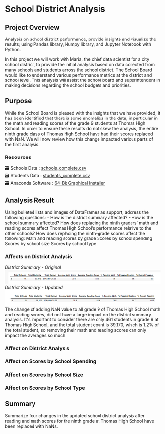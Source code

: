 # School District Analysis

## Project Overview

Analysis on school district performance, provide insights and visualize the results; using Pandas library, Numpy library, and Jupyter Notebook with Python.<br/>

In this project we will work with Maria, the chief data scientist for a city school district, to provide the initial analysis based on data collected from many schools and students across the school district.
The School Board would like to understand various performance metrics at the district and school level. This analysis will assist the school board and superintendent in making decisions regarding the school budgets and priorities.

## Purpose

While the School Board is pleased with the insights that we have provided, it has been identified that there is some anomalies in the data, in particular in the math and reading scores of the grade 9 students at Thomas High School. 
In order to ensure these results do not skew the analysis, the entire ninth grade class of Thomas High School have had their scores replaced with NaN. We will now review how this change impacted various parts of the first analysis.

### Resources
:card_file_box: Schools Data : [schools_complete.csv](/Resources/schools_complete.csv)<br/>
:card_file_box: Students Data : [students_complete.csv](/Resources/students_complete.csv)<br/>
:card_file_box: Anaconda Software : [64-Bit Graphical Installer](https://www.anaconda.com/products/distribution)<br/>



## Analysis Result
Using bulleted lists and images of DataFrames as support, address the following questions:
    - How is the district summary affected?
    - How is the school summary affected?
    How does replacing the ninth graders’ math and reading scores affect Thomas High School’s performance relative to the other schools?
    How does replacing the ninth-grade scores affect the following:
    Math and reading scores by grade
    Scores by school spending
    Scores by school size
    Scores by school type
    <br/>
    
### Affects on District Analysis
 _District Summary - Original_
 ![ds-01.png](/images/ds-01.png)
 <br/>
 _District Summary - Updated_
 ![ds-02.png](/images/ds-02.png) 
 <br/>
The change of adding NaN value to all grade 9 of Thomas High School math and reading scores, did not have a large impact on the district summary analysis. It's important to consider there are only 461 students in grade 9 at Thomas High School, and the total student count is 39,170, which is 1.2% of the total student, so removing their math and reading scores can only impact the averages so much.



### Affect on District Analysis

### Affect on Scores by School Spending


### Affect on Scores by School Size


### Affect on Scores by School Type


## Summary
Summarize four changes in the updated school district analysis after reading and math scores for the ninth grade at Thomas High School have been replaced with NaNs.
